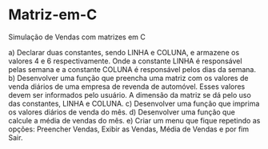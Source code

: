 # Matriz-em-C
Simulação de Vendas com matrizes em C


a) Declarar duas constantes, sendo LINHA e COLUNA, e armazene os valores 4 e 6 respectivamente. Onde a constante LINHA é responsável pelas semana e a constante COLUNA é responsável pelos dias da semana.
b) Desenvolver uma função que preencha uma matriz com os valores de venda diários de uma empresa de revenda de automóvel. Esses valores devem ser informados pelo usuário. A dimensão da matriz se dá pelo uso das constantes, LINHA e COLUNA.
c) Desenvolver uma função que imprima os valores diários de venda do mês.
d) Desenvolver uma função que calcule a média de vendas do mês.
e) Criar um menu que fique repetindo as opções: Preencher Vendas, Exibir as Vendas, Média de Vendas e por fim Sair.
